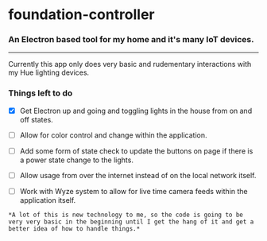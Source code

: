 # foundation-controller
### An Electron based tool for my home and it's many IoT devices.

---

Currently this app only does very basic and rudementary interactions with my Hue lighting devices.


### Things left to do

- [X] Get Electron up and going and toggling lights in the house from on and off states.

- [ ] Allow for color control and change within the application.

- [ ] Add some form of state check to update the buttons on page if there is a power state change to the lights.

- [ ] Allow usage from over the internet instead of on the local network itself.

- [ ] Work with Wyze system to allow for live time camera feeds within the application itself.

`*A lot of this is new technology to me, so the code is going to be very very basic in the beginning until I get the hang of it and get a better idea of how to handle things.*`
